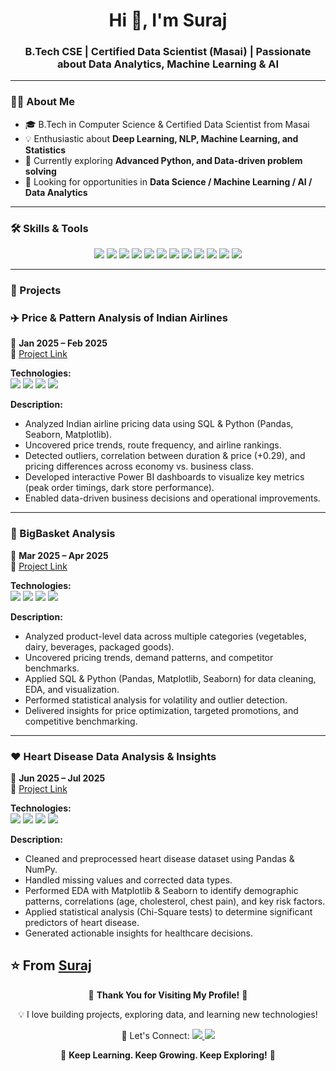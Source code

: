 <h1 align="center">Hi 👋, I'm Suraj</h1>
<h3 align="center">B.Tech CSE | Certified Data Scientist (Masai) | Passionate about Data Analytics, Machine Learning & AI</h3>

---

### 👨‍💻 About Me
- 🎓 B.Tech in Computer Science & Certified Data Scientist from Masai  
- 💡 Enthusiastic about **Deep Learning, NLP, Machine Learning, and Statistics**  
- 🌱 Currently exploring **Advanced Python, and Data-driven problem solving**  
- 🔭 Looking for opportunities in **Data Science / Machine Learning / AI / Data Analytics**

---

### 🛠️ Skills & Tools
<p align="center">
  <img src="https://img.shields.io/badge/Python-3776AB?style=for-the-badge&logo=python&logoColor=white"/>
  <img src="https://img.shields.io/badge/SQL-4479A1?style=for-the-badge&logo=MySQL&logoColor=white"/>
  <img src="https://img.shields.io/badge/Pandas-150458?style=for-the-badge&logo=pandas&logoColor=white"/>
  <img src="https://img.shields.io/badge/Numpy-013243?style=for-the-badge&logo=numpy&logoColor=white"/>
  <img src="https://img.shields.io/badge/Machine%20Learning-F7931E?style=for-the-badge&logo=scikitlearn&logoColor=white"/>
  <img src="https://img.shields.io/badge/Deep%20Learning-FF6F00?style=for-the-badge&logo=tensorflow&logoColor=white"/>
  <img src="https://img.shields.io/badge/TensorFlow-FF6F00?style=for-the-badge&logo=tensorflow&logoColor=white"/>
  <img src="https://img.shields.io/badge/Keras-D00000?style=for-the-badge&logo=keras&logoColor=white"/>
  <img src="https://img.shields.io/badge/NLP-5A31F4?style=for-the-badge&logo=adobe&logoColor=white"/>
  <img src="https://img.shields.io/badge/Statistics-008080?style=for-the-badge&logo=gnuplot&logoColor=white"/>
  <img src="https://img.shields.io/badge/Power%20BI-F2C811?style=for-the-badge&logo=powerbi&logoColor=black"/>
  <img src="https://img.shields.io/badge/Excel-217346?style=for-the-badge&logo=microsoftexcel&logoColor=white"/>
</p>


---
### 🚀 Projects

### ✈️ Price & Pattern Analysis of Indian Airlines
📅 **Jan 2025 – Feb 2025**  
🔗 [Project Link](https://github.com/Surajmate21/Indian-Airlines-Ticket-Price)  

**Technologies:**  
<img src="https://img.shields.io/badge/Python-3776AB?style=for-the-badge&logo=python&logoColor=white"/> 
<img src="https://img.shields.io/badge/SQL-4479A1?style=for-the-badge&logo=MySQL&logoColor=white"/>
<img src="https://img.shields.io/badge/Statistics-008080?style=for-the-badge&logo=gnuplot&logoColor=white"/>
<img src="https://img.shields.io/badge/EDA-FF6F00?style=for-the-badge&logo=apacheairflow&logoColor=white"/>

**Description:**  
- Analyzed Indian airline pricing data using SQL & Python (Pandas, Seaborn, Matplotlib).  
- Uncovered price trends, route frequency, and airline rankings.  
- Detected outliers, correlation between duration & price (+0.29), and pricing differences across economy vs. business class.  
- Developed interactive Power BI dashboards to visualize key metrics (peak order timings, dark store performance).  
- Enabled data-driven business decisions and operational improvements.

---

### 🛒 BigBasket Analysis
📅 **Mar 2025 – Apr 2025**  
🔗 [Project Link](https://github.com/Surajmate21/Big-basket-analysis-)  

**Technologies:**  
<img src="https://img.shields.io/badge/Python-3776AB?style=for-the-badge&logo=python&logoColor=white"/>
<img src="https://img.shields.io/badge/SQL-4479A1?style=for-the-badge&logo=MySQL&logoColor=white"/>
<img src="https://img.shields.io/badge/Excel-217346?style=for-the-badge&logo=microsoftexcel&logoColor=white"/>
<img src="https://img.shields.io/badge/EDA-FF6F00?style=for-the-badge&logo=apacheairflow&logoColor=white"/>

**Description:**  
- Analyzed product-level data across multiple categories (vegetables, dairy, beverages, packaged goods).  
- Uncovered pricing trends, demand patterns, and competitor benchmarks.  
- Applied SQL & Python (Pandas, Matplotlib, Seaborn) for data cleaning, EDA, and visualization.  
- Performed statistical analysis for volatility and outlier detection.  
- Delivered insights for price optimization, targeted promotions, and competitive benchmarking.

---

### ❤️ Heart Disease Data Analysis & Insights
📅 **Jun 2025 – Jul 2025**  
🔗 [Project Link](https://github.com/AkashKushwahait7/build-weak-4)  

**Technologies:**  
<img src="https://img.shields.io/badge/Python-3776AB?style=for-the-badge&logo=python&logoColor=white"/>
<img src="https://img.shields.io/badge/SQL-4479A1?style=for-the-badge&logo=MySQL&logoColor=white"/>
<img src="https://img.shields.io/badge/Excel-217346?style=for-the-badge&logo=microsoftexcel&logoColor=white"/>
<img src="https://img.shields.io/badge/EDA-FF6F00?style=for-the-badge&logo=apacheairflow&logoColor=white"/>

**Description:**  
- Cleaned and preprocessed heart disease dataset using Pandas & NumPy.  
- Handled missing values and corrected data types.  
- Performed EDA with Matplotlib & Seaborn to identify demographic patterns, correlations (age, cholesterol, chest pain), and key risk factors.  
- Applied statistical analysis (Chi-Square tests) to determine significant predictors of heart disease.  
- Generated actionable insights for healthcare decisions.


⭐️ From [Suraj](https://github.com/Surajmate21)
---

<p align="center">
  🙏 <b>Thank You for Visiting My Profile!</b> 🙏
</p>

<p align="center">
  💡 I love building projects, exploring data, and learning new technologies!  
</p>

<p align="center">
  🔗 Let's Connect:  
  <a href="https://www.linkedin.com/in/suraj-data-analyst">
    <img src="https://img.shields.io/badge/LinkedIn-0A66C2?style=for-the-badge&logo=linkedin&logoColor=white"/>
  </a>
  <a href="https://github.com/Surajmate21">
    <img src="https://img.shields.io/badge/GitHub-181717?style=for-the-badge&logo=github&logoColor=white"/>
  </a>
</p>

<p align="center">
  🚀 <b>Keep Learning. Keep Growing. Keep Exploring!</b> 🚀
</p>

